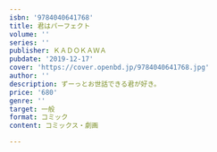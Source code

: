 ```yaml
---
isbn: '9784040641768'
title: 君はパーフェクト
volume: ''
series: ''
publisher: ＫＡＤＯＫＡＷＡ
pubdate: '2019-12-17'
cover: 'https://cover.openbd.jp/9784040641768.jpg'
author: ''
description: ずーっとお世話できる君が好き。
price: '680'
genre: ''
target: 一般
format: コミック
content: コミックス・劇画

---
```

